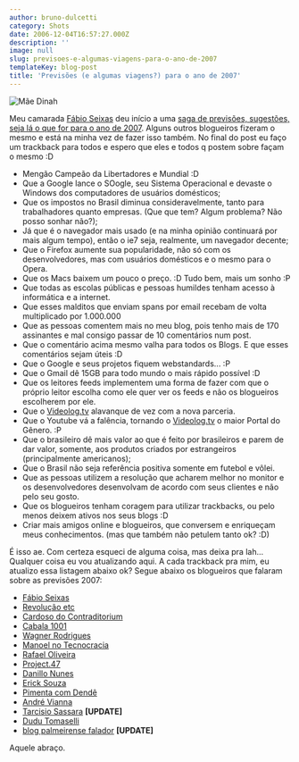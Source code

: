```yaml
---
author: bruno-dulcetti
category: Shots
date: 2006-12-04T16:57:27.000Z
description: ''
image: null
slug: previsoes-e-algumas-viagens-para-o-ano-de-2007
templateKey: blog-post
title: 'Previsões (e algumas viagens?) para o ano de 2007'
---
```


<img src="/assets/images/posts/maedinah.jpg" alt="Mãe Dinah" />

Meu camarada <a href="http://blog.fabioseixas.com.br/">Fábio Seixas</a> deu início a uma <a href="http://blog.fabioseixas.com.br/archives/2006/12/2007.html">saga de previsões, sugestões, seja lá o que for para o ano de 2007</a>. Alguns outros blogueiros fizeram o mesmo e está na minha vez de fazer isso também. No final do post eu faço um trackback para todos e espero que eles e todos q postem sobre façam o mesmo :D

- Mengão Campeão da Libertadores e Mundial :D
- Que a Google lance o SOogle, seu Sistema Operacional e devaste o Windows dos computadores de usuários domésticos;
- Que os impostos no Brasil diminua consideravelmente, tanto para trabalhadores quanto empresas. (Que que tem? Algum problema? Não posso sonhar não?);
- Já que é o navegador mais usado (e na minha opinião continuará por mais algum tempo), então o ie7 seja, realmente, um navegador decente;
- Que o Firefox aumente sua popularidade, não só com os desenvolvedores, mas com usuários domésticos e o mesmo para o Opera.
- Que os Macs baixem um pouco o preço. :D Tudo bem, mais um sonho :P
- Que todas as escolas públicas e pessoas humildes tenham acesso à informática e a internet.
- Que esses malditos que enviam spans por email recebam de volta multiplicado por 1.000.000
- Que as pessoas comentem mais no meu blog, pois tenho mais de 170 assinantes e mal consigo passar de 10 comentários num post.
- Que o comentário acima mesmo valha para todos os Blogs. E que esses comentários sejam úteis :D
- Que o Google e seus projetos fiquem webstandards... :P
- Que o Gmail dê 15GB para todo mundo o mais rápido possível :D
- Que os leitores feeds implementem uma forma de fazer com que o próprio leitor escolha como ele quer ver os feeds e não os blogueiros escolherem por ele.
- Que o <a href="http://www.videolog.tv">Videolog.tv</a> alavanque de vez com a nova parceria.
- Que o Youtube vá a falência, tornando o <a href="http://www.videolog.tv">Videolog.tv</a> o maior Portal do Gênero. :P
- Que o brasileiro dê mais valor ao que é feito por brasileiros e parem de dar valor, somente, aos produtos criados por estrangeiros (principalmente americanos);
- Que o Brasil não seja referência positiva somente em futebol e vôlei.
- Que as pessoas utilizem a resolução que acharem melhor no monitor e os desenvolvedores desenvolvam de acordo com seus clientes e não pelo seu gosto.
- Que os blogueiros tenham coragem para utilizar trackbacks, ou pelo menos deixem ativos nos seus blogs :D
- Criar mais amigos online e blogueiros, que conversem e enriqueçam meus conhecimentos. (mas que também não petulem tanto ok? :D)

É isso ae. Com certeza esqueci de alguma coisa, mas deixa pra lah... Qualquer coisa eu vou atualizando aqui. A cada trackback pra mim, eu atualizo essa listagem abaixo ok? Segue abaixo os blogueiros que falaram sobre as previsões 2007:

- <a href="http://blog.fabioseixas.com.br/archives/2006/12/2007.html">Fábio Seixas</a>
- <a href="http://www.revolucao.etc.br/archives/previsoes-e-algumas-nem-tanto-para-2007/">Revolução etc</a>
- <a href="http://www.contraditorium.com/2006/12/02/previses-de-pai-cardoso-para-2007/">Cardoso do Contraditorium</a>
- <a href="http://1001gatos.org/previsoes/">Cabala 1001</a>
- <a href="http://www.wrodrigues.com/comentar.aspx?id=125">Wagner Rodrigues</a>
- <a href="http://www.tecnocracia.com.br/arquivos/previsoes2007">Manoel no Tecnocracia</a>
- <a href="http://blog.dies-irae.us/arquivo/2006/12/05/previsoes-para-2007/">Rafael Oliveira</a>
- <a href="http://project47.viscountbox.com/desejos-e-previsoes-para-2007/">Project.47</a>
- <a href="http://danillonunes.com/2006/12/06/previsoes-2007/">Danillo Nunes</a>
- <a href="http://www.ericksouza.com/previsoes-para-2007/">Erick Souza</a>
- <a href="http://www.pimentacomdende.com/2006/12/07/previsoes-e-projetos-para-2007/">Pimenta com Dendê</a>
- <a href="http://andreviana.net/2006/novas-previsoes-para-o-velho-2007">André Vianna</a>
- <a href="http://tarcisio.blog.br/2006/12/uma-unica-promessa/">Tarcisio Sassara</a> **[UPDATE]**
- <a href="http://www.dudutomaselli.com/o-que-vai-rolar-em-2007/">Dudu Tomaselli</a>
- <a href="http://kadu.ducz.com/?p=603">blog palmeirense falador</a> **[UPDATE]**

Aquele abraço.
